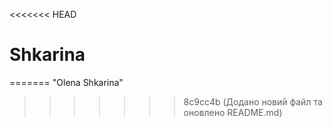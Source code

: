<<<<<<< HEAD
# Shkarina
=======
"Olena Shkarina" 
>>>>>>> 8c9cc4b (Додано новий файл та оновлено README.md)
